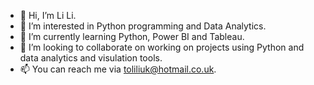 - 👋 Hi, I’m Li Li.
- 👀 I’m interested in Python programming and Data Analytics.
- 🌱 I’m currently learning Python, Power BI and Tableau.
- 💞️ I’m looking to collaborate on working on projects using Python and data analytics and visulation tools.
- 📫 You can reach me via toliliuk@hotmail.co.uk.

<!---
liliuk/liliuk is a ✨ special ✨ repository because its `README.md` (this file) appears on your GitHub profile.
You can click the Preview link to take a look at your changes.
--->
